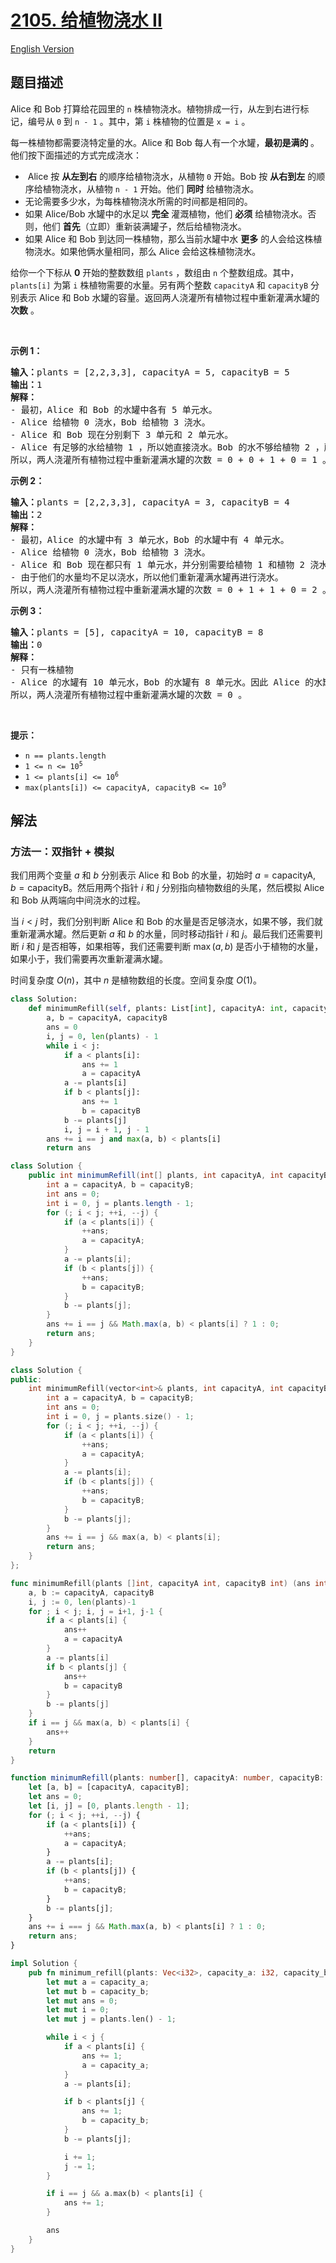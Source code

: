 # [2105. 给植物浇水 II](https://leetcode.cn/problems/watering-plants-ii)

[English Version](/solution/2100-2199/2105.Watering%20Plants%20II/README_EN.md)

<!-- tags:数组,双指针,模拟 -->

<!-- difficulty:中等 -->

## 题目描述

<!-- 这里写题目描述 -->

<p>Alice 和 Bob 打算给花园里的 <code>n</code> 株植物浇水。植物排成一行，从左到右进行标记，编号从 <code>0</code> 到 <code>n - 1</code> 。其中，第 <code>i</code> 株植物的位置是 <code>x = i</code> 。</p>

<p>每一株植物都需要浇特定量的水。Alice 和 Bob 每人有一个水罐，<strong>最初是满的 </strong>。他们按下面描述的方式完成浇水：</p>

<ul>
	<li>&nbsp;Alice 按 <strong>从左到右</strong> 的顺序给植物浇水，从植物 <code>0</code> 开始。Bob 按 <strong>从右到左</strong> 的顺序给植物浇水，从植物 <code>n - 1</code> 开始。他们 <strong>同时</strong> 给植物浇水。</li>
	<li>无论需要多少水，为每株植物浇水所需的时间都是相同的。</li>
	<li>如果 Alice/Bob 水罐中的水足以 <strong>完全</strong> 灌溉植物，他们 <strong>必须</strong> 给植物浇水。否则，他们 <strong>首先</strong>（立即）重新装满罐子，然后给植物浇水。</li>
	<li>如果 Alice 和 Bob 到达同一株植物，那么当前水罐中水 <strong>更多</strong> 的人会给这株植物浇水。如果他俩水量相同，那么 Alice 会给这株植物浇水。</li>
</ul>

<p>给你一个下标从 <strong>0</strong> 开始的整数数组 <code>plants</code> ，数组由 <code>n</code> 个整数组成。其中，<code>plants[i]</code> 为第 <code>i</code> 株植物需要的水量。另有两个整数 <code>capacityA</code> 和&nbsp;<code>capacityB</code> 分别表示 Alice 和 Bob 水罐的容量。返回两人浇灌所有植物过程中重新灌满水罐的 <strong>次数</strong> 。</p>

<p>&nbsp;</p>

<p><strong>示例 1：</strong></p>

<pre>
<strong>输入：</strong>plants = [2,2,3,3], capacityA = 5, capacityB = 5
<strong>输出：</strong>1
<strong>解释：</strong>
- 最初，Alice 和 Bob 的水罐中各有 5 单元水。
- Alice 给植物 0 浇水，Bob 给植物 3 浇水。
- Alice 和 Bob 现在分别剩下 3 单元和 2 单元水。
- Alice 有足够的水给植物 1 ，所以她直接浇水。Bob 的水不够给植物 2 ，所以他先重新装满水，再浇水。
所以，两人浇灌所有植物过程中重新灌满水罐的次数 = 0 + 0 + 1 + 0 = 1 。</pre>

<p><strong>示例 2：</strong></p>

<pre>
<strong>输入：</strong>plants = [2,2,3,3], capacityA = 3, capacityB = 4
<strong>输出：</strong>2
<strong>解释：</strong>
- 最初，Alice 的水罐中有 3 单元水，Bob 的水罐中有 4 单元水。
- Alice 给植物 0 浇水，Bob 给植物 3 浇水。
- Alice 和 Bob 现在都只有 1 单元水，并分别需要给植物 1 和植物 2 浇水。
- 由于他们的水量均不足以浇水，所以他们重新灌满水罐再进行浇水。
所以，两人浇灌所有植物过程中重新灌满水罐的次数 = 0 + 1 + 1 + 0 = 2 。</pre>

<p><strong>示例 3：</strong></p>

<pre>
<strong>输入：</strong>plants = [5], capacityA = 10, capacityB = 8
<strong>输出：</strong>0
<strong>解释：</strong>
- 只有一株植物
- Alice 的水罐有 10 单元水，Bob 的水罐有 8 单元水。因此 Alice 的水罐中水更多，她会给这株植物浇水。
所以，两人浇灌所有植物过程中重新灌满水罐的次数 = 0 。</pre>

<p>&nbsp;</p>

<p><strong>提示：</strong></p>

<ul>
	<li><code>n == plants.length</code></li>
	<li><code>1 &lt;= n &lt;= 10<sup>5</sup></code></li>
	<li><code>1 &lt;= plants[i] &lt;= 10<sup>6</sup></code></li>
	<li><code>max(plants[i]) &lt;= capacityA, capacityB &lt;= 10<sup>9</sup></code></li>
</ul>

## 解法

### 方法一：双指针 + 模拟

我们用两个变量 $a$ 和 $b$ 分别表示 Alice 和 Bob 的水量，初始时 $a = \text{capacityA}$, $b = \text{capacityB}$。然后用两个指针 $i$ 和 $j$ 分别指向植物数组的头尾，然后模拟 Alice 和 Bob 从两端向中间浇水的过程。

当 $i < j$ 时，我们分别判断 Alice 和 Bob 的水量是否足够浇水，如果不够，我们就重新灌满水罐。然后更新 $a$ 和 $b$ 的水量，同时移动指针 $i$ 和 $j$。最后我们还需要判断 $i$ 和 $j$ 是否相等，如果相等，我们还需要判断 $\max(a, b)$ 是否小于植物的水量，如果小于，我们需要再次重新灌满水罐。

时间复杂度 $O(n)$，其中 $n$ 是植物数组的长度。空间复杂度 $O(1)$。

<!-- tabs:start -->

```python
class Solution:
    def minimumRefill(self, plants: List[int], capacityA: int, capacityB: int) -> int:
        a, b = capacityA, capacityB
        ans = 0
        i, j = 0, len(plants) - 1
        while i < j:
            if a < plants[i]:
                ans += 1
                a = capacityA
            a -= plants[i]
            if b < plants[j]:
                ans += 1
                b = capacityB
            b -= plants[j]
            i, j = i + 1, j - 1
        ans += i == j and max(a, b) < plants[i]
        return ans
```

```java
class Solution {
    public int minimumRefill(int[] plants, int capacityA, int capacityB) {
        int a = capacityA, b = capacityB;
        int ans = 0;
        int i = 0, j = plants.length - 1;
        for (; i < j; ++i, --j) {
            if (a < plants[i]) {
                ++ans;
                a = capacityA;
            }
            a -= plants[i];
            if (b < plants[j]) {
                ++ans;
                b = capacityB;
            }
            b -= plants[j];
        }
        ans += i == j && Math.max(a, b) < plants[i] ? 1 : 0;
        return ans;
    }
}
```

```cpp
class Solution {
public:
    int minimumRefill(vector<int>& plants, int capacityA, int capacityB) {
        int a = capacityA, b = capacityB;
        int ans = 0;
        int i = 0, j = plants.size() - 1;
        for (; i < j; ++i, --j) {
            if (a < plants[i]) {
                ++ans;
                a = capacityA;
            }
            a -= plants[i];
            if (b < plants[j]) {
                ++ans;
                b = capacityB;
            }
            b -= plants[j];
        }
        ans += i == j && max(a, b) < plants[i];
        return ans;
    }
};
```

```go
func minimumRefill(plants []int, capacityA int, capacityB int) (ans int) {
	a, b := capacityA, capacityB
	i, j := 0, len(plants)-1
	for ; i < j; i, j = i+1, j-1 {
		if a < plants[i] {
			ans++
			a = capacityA
		}
		a -= plants[i]
		if b < plants[j] {
			ans++
			b = capacityB
		}
		b -= plants[j]
	}
	if i == j && max(a, b) < plants[i] {
		ans++
	}
	return
}
```

```ts
function minimumRefill(plants: number[], capacityA: number, capacityB: number): number {
    let [a, b] = [capacityA, capacityB];
    let ans = 0;
    let [i, j] = [0, plants.length - 1];
    for (; i < j; ++i, --j) {
        if (a < plants[i]) {
            ++ans;
            a = capacityA;
        }
        a -= plants[i];
        if (b < plants[j]) {
            ++ans;
            b = capacityB;
        }
        b -= plants[j];
    }
    ans += i === j && Math.max(a, b) < plants[i] ? 1 : 0;
    return ans;
}
```

```rust
impl Solution {
    pub fn minimum_refill(plants: Vec<i32>, capacity_a: i32, capacity_b: i32) -> i32 {
        let mut a = capacity_a;
        let mut b = capacity_b;
        let mut ans = 0;
        let mut i = 0;
        let mut j = plants.len() - 1;

        while i < j {
            if a < plants[i] {
                ans += 1;
                a = capacity_a;
            }
            a -= plants[i];

            if b < plants[j] {
                ans += 1;
                b = capacity_b;
            }
            b -= plants[j];

            i += 1;
            j -= 1;
        }

        if i == j && a.max(b) < plants[i] {
            ans += 1;
        }

        ans
    }
}
```

<!-- tabs:end -->

<!-- end -->
